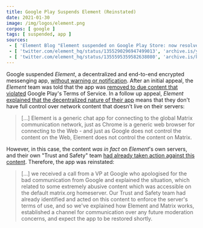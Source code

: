 ```yaml
---
title: Google Play Suspends Element (Reinstated)
date: 2021-01-30
image: /img/logos/element.png
corpos: [ google ]
tags: [ suspended, app ]
sources:
 - [ 'Element Blog "Element suspended on Google Play Store: now resolved." by Matthew Hodgson (30 Jan 2021)', 'archive.is/xPXk6' ]
 - [ 'twitter.com/element_hq/status/1355290296947499013', 'archive.is/yP73a' ]
 - [ 'twitter.com/element_hq/status/1355595359582638080', 'archive.is/kYNPN' ]
---
```


Google suspended _Element_, a decentralized and end-to-end encrypted messenging
app, [without warning or
notification](https://archive.is/xPXk6#selection-137.0-137.105). After an
initial appeal, the _Element_ team was told that the app was [removed to due
content that violated](https://archive.is/xPXk6#selection-137.106-137.324)
Google Play's Terms of Service. In a follow up appeal, _Element_ [explained
that the decentralized nature of their
app](https://archive.is/xPXk6#selection-141.68-141.332) means that they don't
have full control over network content that doesn't live on their servers:

> [...] Element is a generic chat app for connecting to the global Matrix
> communication network, just as Chrome is a generic web browser for connecting
> to the Web - and just as Google does not control the content on the Web,
> Element does not control the content on Matrix.

However, in this case, the content _was in fact_ on _Element_'s own servers,
and their own "Trust and Safety" team [had already taken action against this
content](https://archive.is/xPXk6#selection-213.32-213.546). Therefore, the app
was reinstated:

> [...] we received a call from a VP at Google who apologised for the bad
> communication from Google and explained the situation, which related to some
> extremely abusive content which was accessible on the default matrix.org
> homeserver. Our Trust and Safety team had already identified and acted on
> this content to enforce the server's terms of use, and so we've explained how
> Element and Matrix works, established a channel for communication over any
> future moderation concerns, and expect the app to be restored shortly.
